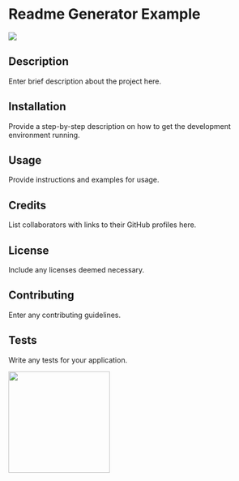   
  # Readme Generator Example

  <img src="https://img.shields.io/npm/v/node">

  ## Description 

  Enter brief description about the project here.

  ## Installation

  Provide a step-by-step description on how to get the development environment running.

  ## Usage

  Provide instructions and examples for usage.

  ## Credits

  List collaborators with links to their GitHub profiles here.

  ## License

  Include any licenses deemed necessary.

  ## Contributing

  Enter any contributing guidelines.

  ## Tests

  Write any tests for your application.

  <img src="https://avatars0.githubusercontent.com/u/59675897?v=4" height="200" width="200">
  
  